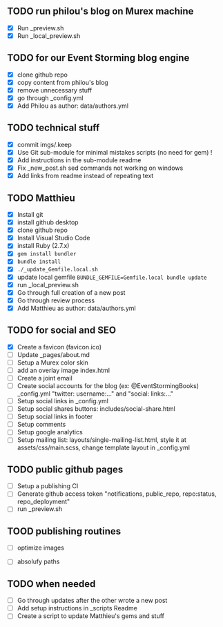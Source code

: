 ## TODO run philou's blog on Murex machine
- [X] Run _preview.sh
- [X] Run _local_preview.sh

## TODO for our Event Storming blog engine
- [X] clone github repo
- [X] copy content from philou's blog
- [X] remove unnecessary stuff
- [X] go through _config.yml
- [X] Add Philou as author: data/authors.yml

## TODO technical stuff
- [X] commit imgs/.keep
- [X] Use Git sub-module for minimal mistakes scripts (no need for gem) !
- [X] Add instructions in the sub-module readme
- [X] Fix _new_post.sh sed commands not working on windows
- [X] Add links from readme instead of repeating text

## TODO Matthieu
- [X] Install git
- [X] install github desktop
- [X] clone github repo
- [X] Install Visual Studio Code
- [X] install Ruby (2.7.x)
- [X] `gem install bundler`
- [X] `bundle install`
- [X] `./_update_Gemfile.local.sh`
- [X] update local gemfile `BUNDLE_GEMFILE=Gemfile.local bundle update`
- [X] run _local_preview.sh
- [X] Go through full creation of a new post
- [X] Go through review process
- [X] Add Matthieu as author: data/authors.yml

## TODO for social and SEO
- [X] Create a favicon (favicon.ico)
- [ ] Update _pages/about.md
- [ ] Setup a Murex color skin
- [ ] add an overlay image index.html
- [ ] Create a joint email
- [ ] Create social accounts for the blog (ex: @EventStormingBooks) _config.yml "twitter: username:..." and "social: links:..."
- [ ] Setup social links in _config.yml
- [ ] Setup social shares buttons: includes/social-share.html 
- [ ] Setup social links in footer
- [ ] Setup comments
- [ ] Setup google analytics
- [ ] Setup mailing list: layouts/single-mailing-list.html, style it at assets/css/main.scss, change template layout in _config.yml

## TODO public github pages
- [ ] Setup a publishing CI
- [ ] Generate github access token "notifications, public_repo, repo:status, repo_deployment"
- [ ] run _preview.sh

## TOOD publishing routines
- [ ] optimize images
- [ ] absolufy paths


## TODO when needed
- [ ] Go through updates after the other wrote a new post
- [ ] Add setup instructions in _scripts Readme
- [ ] Create a script to update Matthieu's gems and stuff

